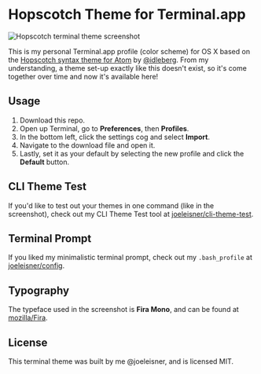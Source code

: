 # Hopscotch Theme for Terminal.app

![Hopscotch terminal theme screenshot](http://joeleisner.com/github/screenshots/hopscotch-terminal/screenshot-retina.png)

This is my personal Terminal.app profile (color scheme) for OS X based on the [Hopscotch syntax theme for Atom](https://github.com/idleberg/atom-hopscotch) by [@idleberg](https://github.com/idleberg). From my understanding, a theme set-up exactly like this doesn't exist, so it's come together over time and now it's available here!

## Usage
1. Download this repo.
2. Open up Terminal, go to **Preferences**, then **Profiles**.
3. In the bottom left, click the settings cog and select **Import**.
4. Navigate to the download file and open it.
5. Lastly, set it as your default by selecting the new profile and click the **Default** button.

## CLI Theme Test
If you'd like to test out your themes in one command (like in the screenshot), check out my CLI Theme Test tool at [joeleisner/cli-theme-test](https://github.com/joeleisner/cli-theme-test).

## Terminal Prompt
If you liked my minimalistic terminal prompt, check out my `.bash_profile` at [joeleisner/config](https://github.com/joeleisner/config).

## Typography
The typeface used in the screenshot is **Fira Mono**, and can be found at [mozilla/Fira](https://github.com/mozilla/Fira).

## License
This terminal theme was built by me @joeleisner, and is licensed MIT.
